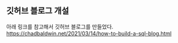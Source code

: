 ## 깃허브 블로그 개설
아래 링크를 참고해서 깃허브 블로그를 만들었다.  
https://chadbaldwin.net/2021/03/14/how-to-build-a-sql-blog.html  


